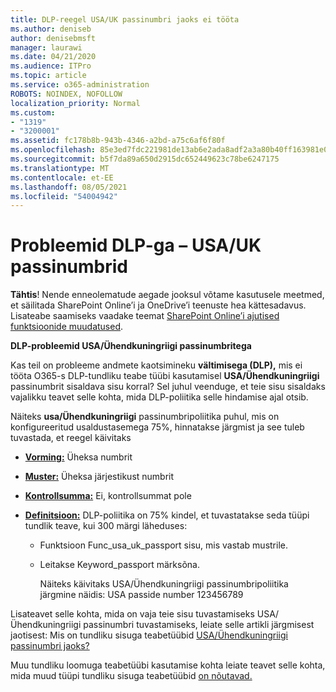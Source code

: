 ```yaml
---
title: DLP-reegel USA/UK passinumbri jaoks ei tööta
ms.author: deniseb
author: denisebmsft
manager: laurawi
ms.date: 04/21/2020
ms.audience: ITPro
ms.topic: article
ms.service: o365-administration
ROBOTS: NOINDEX, NOFOLLOW
localization_priority: Normal
ms.custom:
- "1319"
- "3200001"
ms.assetid: fc178b8b-943b-4346-a2bd-a75c6af6f80f
ms.openlocfilehash: 85e3ed7fdc221981de13ab6e2ada8adf2a3a80b40ff163981e047cc4a02a1514
ms.sourcegitcommit: b5f7da89a650d2915dc652449623c78be6247175
ms.translationtype: MT
ms.contentlocale: et-EE
ms.lasthandoff: 08/05/2021
ms.locfileid: "54004942"
---
```

# <a name="problems-with-dlp---usuk-passport-numbers"></a>Probleemid DLP-ga – USA/UK passinumbrid

**Tähtis**! Nende enneolematude aegade jooksul võtame kasutusele meetmed, et säilitada SharePoint Online’i ja OneDrive’i teenuste hea kättesadavus. Lisateabe saamiseks vaadake teemat [SharePoint Online’i ajutised funktsioonide muudatused](https://aka.ms/ODSPAdjustments).

**DLP-probleemid USA/Ühendkuningriigi passinumbritega**

Kas teil on probleeme andmete kaotsimineku **vältimisega (DLP),** mis ei tööta O365-s DLP-tundliku teabe tüübi kasutamisel **USA/Ühendkuningriigi** passinumbrit sisaldava sisu korral? Sel juhul veenduge, et teie sisu sisaldaks vajalikku teavet selle kohta, mida DLP-poliitika selle hindamise ajal otsib.
  
Näiteks **usa/Ühendkuningriigi** passinumbripoliitika puhul, mis on konfigureeritud usaldustasemega 75%, hinnatakse järgmist ja see tuleb tuvastada, et reegel käivitaks
  
- **[Vorming:](https://docs.microsoft.com/microsoft-365/compliance/sensitive-information-type-entity-definitions#format-77)** Üheksa numbrit

- **[Muster:](https://docs.microsoft.com/microsoft-365/compliance/sensitive-information-type-entity-definitions#pattern-77)** Üheksa järjestikust numbrit

- **[Kontrollsumma:](https://docs.microsoft.com/microsoft-365/compliance/sensitive-information-type-entity-definitions#checksum-76)** Ei, kontrollsummat pole

- **[Definitsioon:](https://docs.microsoft.com/microsoft-365/compliance/sensitive-information-type-entity-definitions#definition-77)** DLP-poliitika on 75% kindel, et tuvastatakse seda tüüpi tundlik teave, kui 300 märgi läheduses:

  - Funktsioon Func_usa_uk_passport sisu, mis vastab mustrile.

  - Leitakse Keyword_passport märksõna.

    Näiteks käivitaks USA/Ühendkuningriigi  passinumbripoliitika järgmine näidis: USA passide number 123456789

Lisateavet selle kohta, mida on vaja teie sisu tuvastamiseks USA/Ühendkuningriigi passinumbri tuvastamiseks, leiate selle artikli järgmisest jaotisest: Mis on tundliku sisuga teabetüübid [USA/Ühendkuningriigi passinumbri jaoks?](https://docs.microsoft.com/microsoft-365/compliance/sensitive-information-type-entity-definitions#us--uk-passport-number)
  
Muu tundliku loomuga teabetüübi kasutamise kohta leiate teavet selle kohta, mida muud tüüpi tundliku sisuga teabetüübid [on nõutavad.](https://docs.microsoft.com/microsoft-365/compliance/sensitive-information-type-entity-definitions)
  